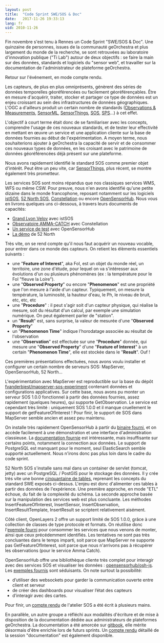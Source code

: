 ```yaml
---
layout: post
title:  "Code Sprint SWE/SOS & Doc"
date:   2017-11-26 19:33:13
lang: fr
uid: 2010-11-26
---
```


Fin novembre s'est tenu à Rennes un Code Sprint "SWE/SOS & Doc".
Une quinzaine de personnes, issues de la communauté geOrchestra et plus largement du monde de la recherche, se sont retrouvées au laboratoire d'innovation publique ("Ti Lab") autour de deux objectifs : se faire la main sur des données, standards et logiciels du "sensor web", et travailler sur la documentation de l'administrateur de plateforme geOrchestra.

Retour sur l'événement, en mode compte rendu.

<!--more-->

Les capteurs, de plus en plus omniprésents, génèrent des séries de données temporelles géoréférencées ou facilement géoréférençables. Être en mesure d'acquérir, traiter, stocker et partager ce type de données est un enjeu croissant au sein des infrastructures de données géographiques.
L'OGC a d'ailleurs produit un certain nombre de standards ([Observations & Measurements](https://www.opengeospatial.org/standards/om), [SensorML](https://www.opengeospatial.org/standards/sensorml), [SensorThings](https://www.opengeospatial.org/standards/sensorthings), [SOS](https://www.opengeospatial.org/standards/sos), [SPS](https://www.opengeospatial.org/standards/sps)...) à cet effet.

L'objectif à court terme était donc de se familiariser avec les concepts, comprendre l'usage de ces nouveaux standards, et de tester leur effectivité en mettant en œuvre un service et une application cliente sur la base de données fournies au début de l'expérimentation.
A moyen terme, nous souhaiterions ajouter à geOrchestra la capacité de servir et de consommer ces nouveaux types de données, en les croisant avec le patrimoine de données géoréférencées déjà présent sur une plateforme.

Nous avons rapidement identifié le standard SOS comme premier objet d'intérêt. Peut être un peu vite, car [SensorThings](https://github.com/opengeospatial/sensorthings), plus récent, se montre également très prometteur.

Les services SOS sont moins répandus que nos classiques services WMS, WFS ou même CSW. Pour preuve, nous n'en avons identifié qu'une petite dizaine dans le monde francophone, reposant notamment sur les logiciels [istSOS](https://www.istsos.org/), [52 North SOS](https://52north.org/communities/sensorweb/sos/), [Constellation](https://www.constellation-sdi.org/fr/) ou encore [OpenSensorHub](https://opensensorhub.org/).
Nous vous en livrons quelques uns ci-dessous, à travers leurs documents de capacités:

 * [Grand Lyon Velov](https://download.data.grandlyon.com/sos/velov?service=SOS&request=GetCapabilities) avec istSOS
 * [Observatoire AMMA-CATCH](https://bd.amma-catch.org/amma-catchWS2/WS/sos/default?service=SOS&request=GetCapabilities) avec Constellation
 * [Un service de test](https://sensiasoft.net:8181/sensorhub/sos?service=SOS&acceptVersions=2.0.0&request=GetCapabilities) avec OpenSensorHub
 * [La démo](https://sensorweb.demo.52north.org/52n-sos-webapp/service?service=SOS&request=GetCapabilities) de 52 North
 
Très vite, on se rend compte qu'il nous faut acquérir un nouveau vocable, pour entrer dans ce monde des capteurs. On retient les élèments essentiels suivants :
 
 * une "**Feature of Interest**", aka FoI, est un objet du monde réel, un territoire, une zone d'étude, pour lequel on va s'intéresser aux évolutions d'un ou plusieurs phénomènes (ex : la température pour le FoI "fleuve la Loire").
 * une "**Observed Property**" ou encore "**Phenomenon**" est une propriété que l'on mesure à l'aide d'un capteur. Typiquement, on mesure la température, la luminosité, la hauteur d'eau, le Ph, le niveau de bruit, etc, etc, etc
 * une "**Procedure**" : il peut s'agir soit d'un capteur physique, qui réalise la mesure, soit du résultat d'un calcul, par exemple une simulation numérique. On peut également parler de "station".
 * un "**Result**" est, sans surprise, la valeur de mesurée d'une "**Observed Property**"
 * un "**Phenomenon Time**" indique l'horodatage associée au résultat de l'observation
 * une "**Observation**" est effectuée sur une "**Procedure**" donnée, qui mesure une "**Observed Property**" d'une "**Feature of Interest**" à un certain "**Phenomenon Time**", elle est stockée dans le "**Result**". Ouf !

Ces premières présentations effectuées, nous avons voulu installer et configurer un certain nombre de serveurs SOS: MapServer, OpenSensorHub, 52 North... 

L'expérimentation avec MapServer est reproductible sur la base du dépôt [fvanderbiest/mapserver-sos-experiment](https://github.com/fvanderbiest/mapserver-sos-experiment) contenant données et configurations applicatives. Sur cette base, nous avons pu monter un serveur SOS 1.0.0 fonctionnel à partir des données fournies, assez rapidement (quelques heures), qui supporte GetObservation.
Le service est cependant très limité : uniquement SOS 1.0.0 et il manque cruellement le support de getFeatureOfInterest ! 
Pour finir, le support de SOS dans MapServer semble ancien et assez peu maintenu.

On installe très rapidement OpenSensorHub à partir du [binaire fourni](https://github.com/opensensorhub/osh-core/releases), et on accède facilement à une démonstration et une interface d'administration classieuse.
La [documentation fournie](https://docs.opensensorhub.org/) est intéressante, mais insuffisante sur certains points, notamment la connection aux données. Le support de PostgreSQL est manquant pour le moment, seul ElasticSearch semble supporté actuellement. Nous n'irons donc pas plus loin dans le cadre du code sprint.

52 North SOS s'installe sans mal dans un container de servlet (tomcat, jetty) avec un PostgreSQL / PostGIS pour le stockage des données. Il y crée très vite une bonne [cinquantaine de tables](https://wiki.52north.org/SensorWeb/SosDataModeling), reprenant les concepts du standard SWE exposés ci-dessus. L'enjeu est donc d'alimenter ces tables à partir des données de l'expérience. Une première approche, en mode "ETL" échoue, du fait de la complexité du schéma. La seconde approche basée sur la manipulation des services web est plus concluante. Les méthodes InsertFeatureOfInterest, InsertSensor, InsertObservation, InsertResultTemplate, InsertResult se scriptent relativement aisément.

Côté client, OpenLayers 2 offre un support limité de SOS 1.0.0, grâce à une collection de classes de type protocole et formats. On réutilise donc l'[exemple fourni](https://dev.openlayers.org/releases/OpenLayers-2.13.1/examples/sos.html) pour consommer les services que nous venons de monter, ainsi que ceux précédemment identifiés. Les tentatives ne sont pas très concluantes dans le temps imparti, soit parce que MapServer ne supporte pas GetFeatureOfInterest, soit parce que nous n'arrivons pas à récupérer les observations (pour le service Amma Catch).

OpenSensorHub offre une bibliothèque cliente très complet pour interagir avec des services SOS et visualiser les données : [opensensorhub/osh-js](https://github.com/opensensorhub/osh-js). Les [exemples fournis](https://opensensorhub.github.io/osh-js/Showcase/) sont séduisants. On note surtout la possibilité:

 * d’utiliser des websockets pour garder la communication ouverte entre client et serveur
 * de créer des dashboards pour visualiser l’état des capteurs
 * d’interagir avec des cartes.

Pour finir, un [compte rendu](https://docs.google.com/document/d/19EdIPI3Hj1ZrjsSUWwBPtviQka56ZDzXxBEKk6m-U1A/edit?usp=sharing) de l'atelier SOS a été écrit à plusieurs mains.

En parallèle, un autre groupe a réfléchi aux modalités d'écriture et de mise à disposition de la documentation dédiée aux administrateurs de plateformes geOrchestra.
La documentation a été amorcée sur [gitbook](https://georchestra.gitbooks.io/data-admin/content/fr/), elle mérite désormais d'être enrichie lors de futurs sprints. Un [compte rendu](https://docs.google.com/document/d/1sCprrc1c_FgEhDWs5EySGGal8CQN61BUCK3Q_gae_B0/edit) détaillé de la session "documentation" est également disponible.
